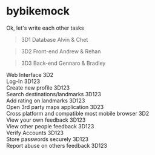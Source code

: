 # bybikemock

Ok, let's write each other tasks

>3D1 Database            Alvin & Chet
                            
>3D2 Front-end           Andrew & Rehan
                            
>3D3 Back-end            Gennaro & Bradley

Web Interface                                              3D2<br>
Log-In                                                     3D123<br>
Create new profile                                         3D123<br>
Search destinations/landmarks                              3D123<br>
Add rating on landmarks                                    3D123<br>
Open 3rd party maps application                            3D23<br>
Cross platform and compatible most mobile browser          3D2<br>
View your own feedback                                     3D123<br>
View other people feedback                                 3D123<br>
Verify Accounts                                            3D123<br>
Store passwords securely                                   3D123<br>
Report abuse on others feedback                            3D123<br>
